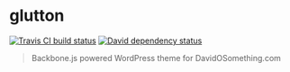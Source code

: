 # glutton

[![Travis CI build status][travisBadge]][travisLink]
[![David dependency status][davidBadge]][packageJson]

> Backbone.js powered WordPress theme for DavidOSomething.com

[davidBadge]:   https://david-dm.org/davidosomething/glutton.png
[packageJson]:  https://github.com/davidosomething/glutton/blob/master/package.json
[travisLink]:   https://travis-ci.org/davidosomething/glutton
[travisBadge]:  http://travis-ci.org/davidosomething/glutton.png
